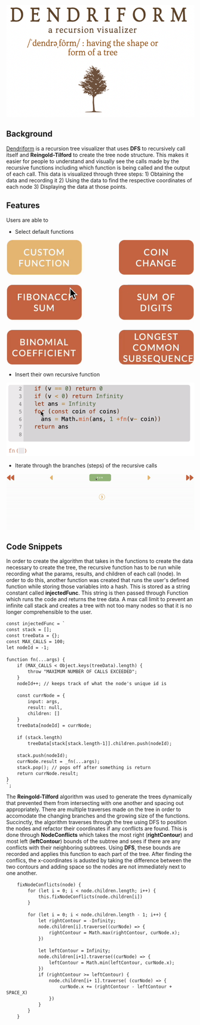<p align="center">
  <img width="600" height="300" src="https://github.com/deborahwei/dendriform/blob/main/assets/images/logo.png">
</p>

## Background 

[Dendriform](https://deborahwei.github.io/dendriform/) is a recursion tree visualizer that uses **DFS** to recursively call itself and **Reingold-Tilford** to create the tree node structure. This makes it easier for people to understand and visually see the calls made by the recursive functions including which function is being called and the output of each call. This data is visualized through three steps: 1) Obtaining the data and recording it 2) Using the data to find the respective coordinates of each node 3) Displaying the data at those points.

## Features 

Users are able to

* Select default functions 

![](https://github.com/deborahwei/dendriform/blob/main/assets/gifs/1a.gif)

* Insert their own recursive function 

![](https://github.com/deborahwei/dendriform/blob/main/assets/gifs/1b.gif)

* Iterate through the branches (steps) of the recursive calls 

![](https://github.com/deborahwei/dendriform/blob/main/assets/gifs/4a.gif)

## Code Snippets 

In order to create the algorithm that takes in the functions to create the data necessary to create the tree, the recursive function has to be run while recording what the params, results, and children of each call (node). In order to do this, another function was created that runs the user's defined function while storing those variables into a hash. This is stored as a string constant called **injectedFunc**. This string is then passed through Function which runs the code and returns the tree data. A max call limit to prevent an infinite call stack and creates a tree with not too many nodes so that it is no longer comprehensible to the user.

```
const injectedFunc = `
const stack = [];
const treeData = {};
const MAX_CALLS = 100;
let nodeId = -1;

function fn(...args) {
    if (MAX_CALLS < Object.keys(treeData).length) {
        throw "MAXIMUM NUMBER OF CALLS EXCEEDED";
    }
    nodeId++; // keeps track of what the node's unique id is 

    const currNode = {
        input: args,
        result: null,
        children: []
    }
    treeData[nodeId] = currNode; 

    if (stack.length)
        treeData[stack[stack.length-1]].children.push(nodeId);
    
    stack.push(nodeId);
    currNode.result = _fn(...args);
    stack.pop(); // pops off after something is return 
    return currNode.result;
}
`;
```

The **Reingold-Tilford** algorithm was used to generate the trees dynamically that prevented them from intersecting with one another and spacing out appropriately. There are multiple traverses made on the tree in order to accomodate the changing branches and the growing size of the functions. Succinctly, the algorithm traverses through the tree using DFS to position the nodes and refactor their coordinates if any conflicts are found. This is done through **NodeConflicts** which takes the most right (**rightContour**) and most left (**leftContour**) bounds of the subtree and sees if there are any conflicts with their neighboring subtrees. Using **DFS**, these bounds are recorded and applies this function to each part of the tree. After finding the conflics, the x-coordinates is adusted by taking the difference between the two contours and adding space so the nodes are not immediately next to one another.

```
    fixNodeConflicts(node) { 
        for (let i = 0; i < node.children.length; i++) { 
            this.fixNodeConflicts(node.children[i])
        }

        for (let i = 0; i < node.children.length - 1; i++) {
            let rightContour = -Infinity;
            node.children[i].traverse((curNode) => {
                rightContour = Math.max(rightContour, curNode.x);
            })
            
            let leftContour = Infinity;
            node.children[i+1].traverse((curNode) => { 
                leftContour = Math.min(leftContour, curNode.x);
            })
            if (rightContour >= leftContour) { 
                node.children[i+ 1].traverse( (curNode) => {
                    curNode.x += (rightContour - leftContour + SPACE_X)
                })
            }
        }
    }
```
